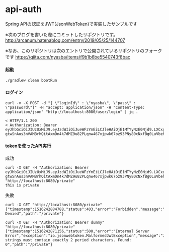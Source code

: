 # api-auth

Spring APIの認証をJWT(JsonWebToken)で実装したサンプルです

※次のブログを書いた際にコミットしたリポジトリです。
http://arcanum.hatenablog.com/entry/2019/05/25/144707

※なお、このリポジトリは次のエントリで公開されているリポジトリのフォークです
https://qiita.com/nyasba/items/f9b1b6be5540743f8bac

#### 起動

```
./gradlew clean bootRun
```

#### ログイン

```
curl -v -X POST -d "{ \"loginId\" : \"nyasba\", \"pass\" : \"password\"}" -H "accept: application/json" -H "Content-Type: application/json" "http://localhost:8080/user/login" | jq .

< HTTP/1.1 200
< Authorization: Bearer eyJhbGciOiJIUzUxMiJ9.eyJzdWIiOiJueWFzYmEiLCJleHAiOjE1MTYyNzE0Njd9.LXCxgcrDW-gtwSnAus3nVAMBrhQitAxmDn4k7dMZ9u82PLqnw467xjpwk67oz93PNy80cNxfBg0LuVbehIih3w

```

#### tokenを使ったAPI実行

成功

```
curl -X GET -H "Authorization: Bearer eyJhbGciOiJIUzUxMiJ9.eyJzdWIiOiJueWFzYmEiLCJleHAiOjE1MTYyNzE0Njd9.LXCxgcrDW-gtwSnAus3nVAMBrhQitAxmDn4k7dMZ9u82PLqnw467xjpwk67oz93PNy80cNxfBg0LuVbehIih3w" "http://localhost:8080/private" 
this is private
```

失敗

```
curl -X GET "http://localhost:8080/private"
{"timestamp":1516242884788,"status":403,"error":"Forbidden","message":"Access Denied","path":"/private"}

curl -X GET -H "Authorization: Bearer dummy" "http://localhost:8080/private"
{"timestamp":1516242871156,"status":500,"error":"Internal Server Error","exception":"io.jsonwebtoken.MalformedJwtException","message":"JWT strings must contain exactly 2 period characters. Found: 0","path":"/private"}
```

